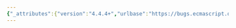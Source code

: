 ```yaml
---
{"_attributes":{"version":"4.4.4+","urlbase":"https://bugs.ecmascript.org/","maintainer":"dherman@mozilla.com"},"bug":{"bug_id":3466,"creation_ts":"2014-12-17 12:51:00 -0800","short_desc":"21.2.5.11 RegExp.prototype [ @@split ]: Missing argument for Put call and typos","delta_ts":"2014-12-23 20:23:23 -0800","product":"Draft for 6th Edition","component":"technical issue","version":"Rev 29: December 06, 2014 Draft","rep_platform":"All","op_sys":"All","bug_status":"RESOLVED","resolution":"FIXED","priority":"Normal","bug_severity":"normal","everconfirmed":true,"reporter":{"uid":"andrebargull","name":"André Bargull"},"assigned_to":{"uid":"allen","name":"Allen Wirfs-Brock"},"long_desc":[{"commentid":11069,"comment_count":0,"who":{"uid":"andrebargull","name":"André Bargull"},"bug_when":"2014-12-17 12:51:22 -0800","thetext":"21.2.5.11 RegExp.prototype [ @@split ] ( string, limit )\n\nSteps 23.a, add Throw=true parameter to call to Put operation.\n\n\nAlso typos:\n- step 23.f.ii: \"putStatus\" -> \"e\"\n- step 23.f.iv.7: \"splitter\" -> \"z\"\n- step 23.f.iv.9.b: \"splitter\" -> \"z\""},{"commentid":11085,"comment_count":1,"who":{"uid":"allen","name":"Allen Wirfs-Brock"},"bug_when":"2014-12-17 18:01:16 -0800","thetext":"fixed in rev30 editor's draft"},{"commentid":11142,"comment_count":2,"who":{"uid":"allen","name":"Allen Wirfs-Brock"},"bug_when":"2014-12-23 20:23:23 -0800","thetext":"fixed in rev30"}]}}
---
```

